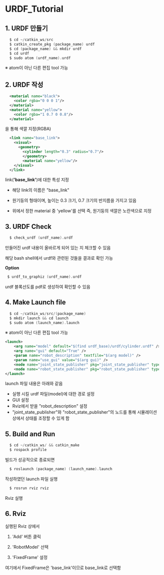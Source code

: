 # URDF_Tutorial

## 1. URDF 만들기

``` c
  $ cd ~/catkin_ws/src
  $ catkin_create_pkg (package_name) urdf
  $ cd (package_name) && mkdir urdf
  $ cd urdf
  $ sudo atom (urdf_name).urdf
```
※ atom이 아닌 다른 편집 tool 가능

## 2. URDF 작성

``` xml
  <material name="black">
    <color rgba="0 0 0 1"/>
  </material>
  <material name="yellow">
    <color rgba="1 0.7 0 0.8"/>
  </material>
```
<material>을 통해 색깔 지정(RGBA)

``` xml
  <link name="base_link">
    <visual>
      <geometry>
        <cylinder length="0.3" radius="0.7"/>
        </geometry>
        <material name="yellow"/>
    </visual>
  </link>
```
link(**'base_link'**)에 대한 특성 지정

  - 해당 link의 이름은 "base_link"
  
  - 원기둥의 형태이며, 높이는 0.3 크기, 0.7 크기의 반지름을 가지고 있음
  
  - 위에서 정한 material 중 'yellow'를 선택 즉, 원기둥의 색깔은 노란색으로 지정
  
## 3. URDF Check

``` c
  $ check_urdf (urdf_name).urdf
```
만들어진 urdf 내용이 올바르게 되어 있는 지 체크할 수 있음

해당 bash shell에서 urdf와 관련된 것들을 결과로 확인 가능

**Option**

``` c
 $ urdf_to_graphiz (urdf_name).urdf
```
urdf 블록선도를 pdf로 생성하여 확인할 수 있음

## 4. Make Launch file
``` c
  $ cd ~/catkin_ws/src/(package_name)
  $ mkdir launch && cd launch
  $ sudo atom (launch_name).launch
```
※ atom이 아닌 다른 편집 tool 가능

``` xml
<launch>
	<arg name="model" default="$(find urdf_base)/urdf/cylinder.urdf" />
	<arg name="gui" default="True" />
	<param name="robot_description" textfile="$(arg model)" />
	<param name="use_gui" value="$(arg gui)" />
	<node name="joint_state_publisher" pkg="joint_state_publisher" type="joint_state_publisher"/>
	<node name="robot_state_publisher" pkg="robot_state_publisher" type="state_publisher" />
</launch>
```
launch 파일 내용은 아래와 같음
  - 실행 시킬 urdf 파일(model)에 대한 경로 설정 
  - GUI 설정
  - Rviz에서 받을 "robot_description" 설정
  - "joint_state_publisher"와 "robot_state_publisher"의 노드를 통해 시뮬레이션 상에서 상태를 조정할 수 있게 함
  
## 5. Build and Run

``` c
  $ cd ~/catkin_ws/ && catkin_make
  $ rospack profile
```
빌드가 성공적으로 종료되면 

``` c
  $ roslaunch (package_name) (launch_name).launch
```
작성하였던 launch 파일 실행

``` c
  $ rosrun rviz rviz
```
Rviz 실행

## 6. Rviz

실행된 Rviz 상에서 

1. 'Add' 버튼 클릭

2. 'RobotModel' 선택

3. 'FixedFrame' 설정

여기에서 FixedFrame은 'base_link'이므로 base_link로 선택함

